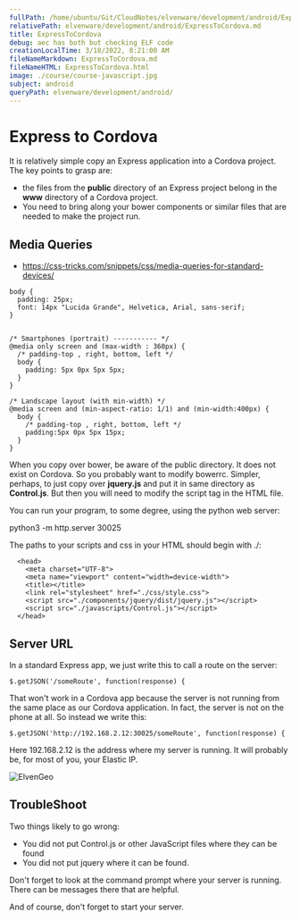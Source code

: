 ```yaml
---
fullPath: /home/ubuntu/Git/CloudNotes/elvenware/development/android/ExpressToCordova.md
relativePath: elvenware/development/android/ExpressToCordova.md
title: ExpressToCordova
debug: aec has both but checking ELF code
creationLocalTime: 3/18/2022, 8:21:00 AM
fileNameMarkdown: ExpressToCordova.md
fileNameHTML: ExpressToCordova.html
image: ./course/course-javascript.jpg
subject: android
queryPath: elvenware/development/android/
---
```


<!-- toc -->
<!-- tocstop -->

# Express to Cordova

It is relatively simple copy an Express application into a
Cordova project. The key points to grasp are:

* the files from the **public** directory of an Express project belong in the **www** directory of a Cordova project. 
* You need to bring along your bower components or similar files that are needed to make the project run.

## Media Queries

- <https://css-tricks.com/snippets/css/media-queries-for-standard-devices/>

```
body {
  padding: 25px;
  font: 14px "Lucida Grande", Helvetica, Arial, sans-serif;
}


/* Smartphones (portrait) ----------- */
@media only screen and (max-width : 360px) {
  /* padding-top , right, bottom, left */
  body {
    padding: 5px 0px 5px 5px;
  }
}

/* Landscape layout (with min-width) */
@media screen and (min-aspect-ratio: 1/1) and (min-width:400px) {
  body {
    /* padding-top , right, bottom, left */
    padding:5px 0px 5px 15px;
  }
}
```

When you copy over bower, be aware of the public directory. It does not exist
on Cordova. So you probably want to modify bowerrc. Simpler, perhaps, to just
copy over **jquery.js** and put it in same directory as **Control.js**. But
then you will need to modify the script tag in the HTML file.

You can run your program, to some degree, using the python web server:

python3 -m http.server 30025

The paths to your scripts and css in your HTML should begin with ./:

```
  <head>
    <meta charset="UTF-8">
    <meta name="viewport" content="width=device-width">
    <title></title>
    <link rel="stylesheet" href="./css/style.css">
    <script src="./components/jquery/dist/jquery.js"></script>
    <script src="./javascripts/Control.js"></script>
  </head>
```

## Server URL

In a standard Express app, we just write this to call a route on the server:

```
$.getJSON('/someRoute', function(response) {
```

That won't work in a Cordova app because the server is not running from the
same place as our Cordova application. In fact, the server is not on the phone
at all. So instead we write this:

```
$.getJSON('http://192.168.2.12:30025/someRoute', function(response) {
```

Here 192.168.2.12 is the address where my server is running. It will probably be,
for most of you, your Elastic IP.

<img class="small" src="https://drive.google.com/uc?id=0B25UTAlOfPRGcElESW1La1RzUEU" alt="ElvenGeo">


## TroubleShoot

Two things likely to go wrong:

- You did not put Control.js or other JavaScript files where they can be found
- You did not put jquery where it can be found.

Don't forget to look at the command prompt where your server is running. There
can be messages there that are helpful.

And of course, don't forget to start your server.



